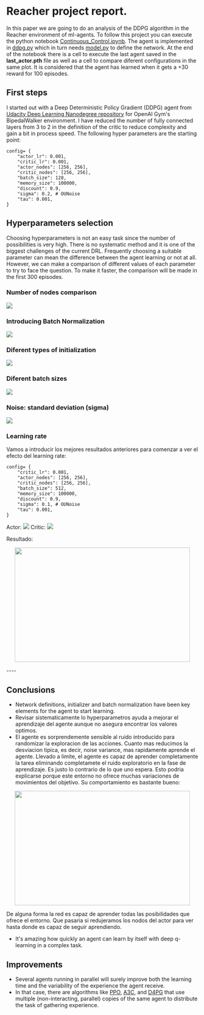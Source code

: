 # Reacher project report.
In this paper we are going to do an analysis of the DDPG algorithm in the Reacher environment of ml-agents.
To follow this project you can execute the python notebook [Continuous_Control.ipynb](Continuous_Control.ipynb). The agent is implemented in [ddpg.py](ddpg.py) which in turn needs [model.py](model.py) to define the network.
At the end of the notebook there is a cell to execute the last agent saved in the **last_actor.pth** file as well as a cell to compare diferent configurations in the same plot.
It is considered that the agent has learned when it gets a +30 reward for 100 episodes.
## First steps
I started out with a Deep Deterministic Policy Gradient (DDPG) agent from [Udacity Deep Learning Nanodegree repository](https://github.com/udacity/deep-reinforcement-learning/tree/master/ddpg-bipedal) for OpenAI Gym's BipedalWalker environment. 
I have reduced the number of fully connected layers from 3 to 2 in the definition of the critic to reduce complexity and gain a bit in process speed. 
The following hyper parameters are the starting point:
```
config= {
    "actor_lr": 0.001,
    "critic_lr": 0.001,
    "actor_nodes": [256, 256],
    "critic_nodes": [256, 256],
    "batch_size": 128,
    "memory_size": 100000,
    "discount": 0.9,
    "sigma": 0.2, # OUNoise
    "tau": 0.001,
}
```
## Hyperparameters selection
Choosing hyperparameters is not an easy task since the number of possibilities is very high. There is no systematic method and it is one of the biggest challenges of the current DRL. Frequently choosing a suitable parameter can mean the difference between the agent learning or not at all.
However, we can make a comparison of different values of each parameter to try to face the question.
To make it faster, the comparison will be made in the first 300 episodes.

### Number of nodes comparison
![](images/DDPG-Vanilla-Nodes.png)
### Introducing Batch Normalization
![](images/DPG-BatchNorm-Nodes.png)
### Diferent types of initialization
![](images/DDPG-init.png)
### Diferent batch sizes
![](images/DDPG-batches.png)
### Noise: standard deviation (sigma)
![](images/DDPG-sigma.png)
### Learning rate
Vamos a introducir los mejores resultados anteriores para comenzar a ver el efecto del learning rate:
```
config= {
    "critic_lr": 0.001,
    "actor_nodes": [256, 256],
    "critic_nodes": [256, 256],
    "batch_size": 512,
    "memory_size": 100000,
    "discount": 0.9,
    "sigma": 0.1, # OUNoise
    "tau": 0.001,
}
```
Actor:
![](images/DDPG-actor_lr.png)
Critic:
![](images/DDPG-critic_lr.png)

Resultado:

<p align="center">
  <img width="460" height="300" src="images/DDPG-sigma-1.png">
</p>
----

## Conclusions
+ Network definitions, initializer and batch normalization have been key elements for the agent to start learning.
+ Revisar sistematicamente lo hyperparametros ayuda a mejorar el aprendizaje del agente aunque no asegura encontrar los valores optimos.
+ El agente es sorprendemente sensible al ruido introducido para randomizar la exploracion de las acciones. Cuanto mas reducimos la desviacion tipica, es decir, noise variance, mas rapidamente aprende el agente.
Llevado a limite, el agente es capaz de aprender completamente la tarea eliminando completamete el ruido exploratorio en la fase de aprendizaje. Es justo lo contrario de lo que uno espera.
Esto podria explicarse porque este entorno no ofrece muchas variaciones de movimientos del objetivo.
Su comportamiento es bastante bueno:

<p align="center">
  <img width="460" height="300" src="images/DDPG-no-noise.gif">
</p>

De alguna forma la red es capaz de aprender todas las posibilidades que ofrece el entorno.
Que pasaria si redujeramos los nodos del actor para ver hasta donde es capaz de seguir aprendiendo.
+ It's amazing how quickly an agent can learn by itself with deep q-learning in a complex task.

## Improvements
+ Several agents running in parallel will surely improve both the learning time and the variability of the experience the agent receive.
+ In that case, there are algorithms like [PPO](https://arxiv.org/pdf/1707.06347.pdf), [A3C](https://arxiv.org/pdf/1602.01783.pdf), and [D4PG](https://openreview.net/pdf?id=SyZipzbCb) that use multiple (non-interacting, parallel) copies of the same agent to distribute the task of gathering experience.
